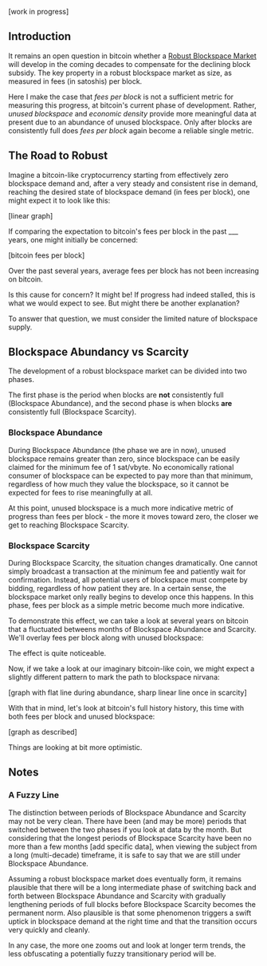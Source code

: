 [work in progress]

## Introduction

It remains an open question in bitcoin whether a [Robust Blockspace Market](https://github.com/MarioGibney/bitcoin-security-research/blob/main/Defining%20a%20Robust%20Blockspace%20Market.md) will develop in the coming decades to compensate for the declining block subsidy. The key property in a robust blockspace market as size, as measured in fees (in satoshis) per block.

Here I make the case that _fees per block_ is not a sufficient metric for measuring this progress, at bitcoin's current phase of development. Rather, _unused blockspace_ and _economic density_ provide more meaningful data at present due to an abundance of unused blockspace. Only after blocks are consistently full does _fees per block_ again become a reliable single metric.


## The Road to Robust

Imagine a bitcoin-like cryptocurrency starting from effectively zero blockspace demand and, after a very steady and consistent rise in demand, reaching the desired state of blockspace demand (in fees per block), one might expect it to look like this:

[linear graph]

If comparing the expectation to bitcoin's fees per block in the past ___ years, one might initially be concerned:

[bitcoin fees per block]

Over the past several years, average fees per block has not been increasing on bitcoin.

Is this cause for concern? It might be! If progress had indeed stalled, this is what we would expect to see. But might there be another explanation?

To answer that question, we must consider the limited nature of blockspace supply.


## Blockspace Abundancy vs Scarcity

The development of a robust blockspace market can be divided into two phases.

The first phase is the period when blocks are **not** consistently full (Blockspace Abundance), and the second phase is when blocks **are** consistently full (Blockspace Scarcity).


### Blockspace Abundance

During Blockspace Abundance (the phase we are in now), unused blockspace remains greater than zero, since blockspace can be easily claimed for the minimum fee of 1 sat/vbyte. No economically rational consumer of blockspace can be expected to pay more than that minimum, regardless of how much they value the blockspace, so it cannot be expected for fees to rise meaningfully at all.

At this point, unused blockspace is a much more indicative metric of progress than fees per block - the more it moves toward zero, the closer we get to reaching Blockspace Scarcity.

### Blockspace Scarcity

During Blockspace Scarcity, the situation changes dramatically. One cannot simply broadcast a transaction at the minimum fee and patiently wait for confirmation. Instead, all potential users of blockspace must compete by bidding, regardless of how patient they are. In a certain sense, the blockspace market only really begins to develop once this happens. In this phase, fees per block as a simple metric become much more indicative.

To demonstrate this effect, we can take a look at several years on bitcoin that a fluctuated betweens months of Blockspace Abundance and Scarcity. We'll overlay fees per block along with unused blockspace:

The effect is quite noticeable.

Now, if we take a look at our imaginary bitcoin-like coin, we might expect a slightly different pattern to mark the path to blockspace nirvana:

[graph with flat line during abundance, sharp linear line once in scarcity]

With that in mind, let's look at bitcoin's full history history, this time with both fees per block and unused blockspace:

[graph as described]

Things are looking at bit more optimistic.




## Notes
### A Fuzzy Line

The distinction between periods of Blockspace Abundance and Scarcity may not be very clean. There have been (and may be more) periods that switched between the two phases if you look at data by the month. But considering that the longest periods of Blockspace Scarcity have been no more than a few months [add specific data], when viewing the subject from a long (multi-decade) timeframe, it is safe to say that we are still under Blockspace Abundance.

Assuming a robust blockspace market does eventually form, it remains plausible that there will be a long intermediate phase of switching back and forth between Blockspace Abundance and Scarcity with gradually lengthening periods of full blocks before Blockspace Scarcity becomes the permanent norm. Also plausible is that some phenomenon triggers a swift uptick in blockspace demand at the right time and that the transition occurs very quickly and cleanly.

In any case, the more one zooms out and look at longer term trends, the less obfuscating a potentially fuzzy transitionary period will be.
